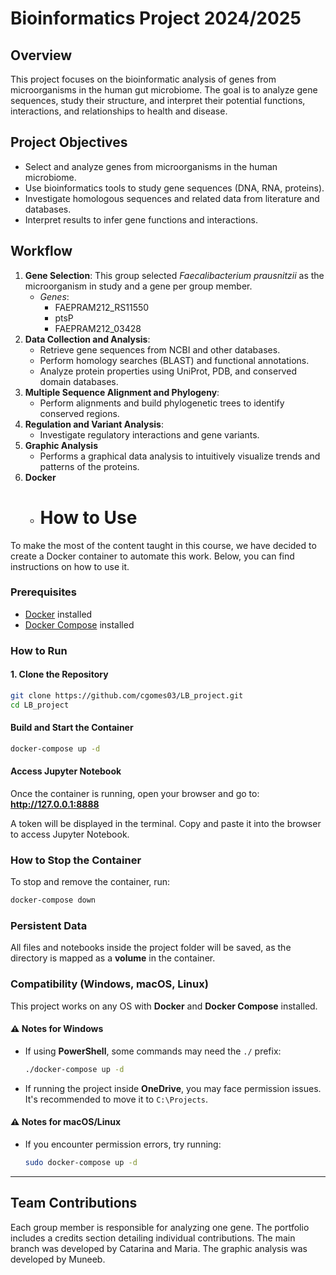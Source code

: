 # Bioinformatics Project 2024/2025

## Overview

This project focuses on the bioinformatic analysis of genes from microorganisms in the human gut microbiome. The goal is to analyze gene sequences, study their structure, and interpret their potential functions, interactions, and relationships to health and disease.

## Project Objectives

- Select and analyze genes from microorganisms in the human microbiome.
- Use bioinformatics tools to study gene sequences (DNA, RNA, proteins).
- Investigate homologous sequences and related data from literature and databases.
- Interpret results to infer gene functions and interactions.

## Workflow

1. **Gene Selection**: This group selected *Faecalibacterium prausnitzii* as the microorganism in study and a gene per group member.
   - *Genes*:
     - FAEPRAM212_RS11550
     - ptsP
     - FAEPRAM212_03428
2. **Data Collection and Analysis**:
   - Retrieve gene sequences from NCBI and other databases.
   - Perform homology searches (BLAST) and functional annotations.
   - Analyze protein properties using UniProt, PDB, and conserved domain databases.
3. **Multiple Sequence Alignment and Phylogeny**:
   - Perform alignments and build phylogenetic trees to identify conserved regions.
4. **Regulation and Variant Analysis**:
   - Investigate regulatory interactions and gene variants.
5. **Graphic Analysis**
   -  Performs a graphical data analysis to intuitively visualize trends and patterns of the proteins.
6. **Docker**
   - # How to Use
To make the most of the content taught in this course, we have decided to create a Docker container to automate this work. Below, you can find instructions on how to use it.

### Prerequisites  

- [Docker](https://www.docker.com/get-started) installed  
- [Docker Compose](https://docs.docker.com/compose/install/) installed  

### How to Run  

#### 1. Clone the Repository  
```sh
git clone https://github.com/cgomes03/LB_project.git   
cd LB_project
```

####  Build and Start the Container  
```sh
docker-compose up -d
```

####  Access Jupyter Notebook  
Once the container is running, open your browser and go to:  
**http://127.0.0.1:8888**  

A token will be displayed in the terminal. Copy and paste it into the browser to access Jupyter Notebook.

### How to Stop the Container  
To stop and remove the container, run:  
```sh
docker-compose down
```

### Persistent Data  
All files and notebooks inside the project folder will be saved, as the directory is mapped as a **volume** in the container.

### Compatibility (Windows, macOS, Linux)  
This project works on any OS with **Docker** and **Docker Compose** installed.

#### ⚠️ Notes for Windows  
- If using **PowerShell**, some commands may need the `./` prefix:
  ```sh
  ./docker-compose up -d
  ```
- If running the project inside **OneDrive**, you may face permission issues. It's recommended to move it to `C:\Projects`.

#### ⚠️ Notes for macOS/Linux  
- If you encounter permission errors, try running:
  ```sh
  sudo docker-compose up -d
  ```

---

## Team Contributions

Each group member is responsible for analyzing one gene. The portfolio includes a credits section detailing individual contributions. The main branch was developed by Catarina and Maria. The graphic analysis was developed by Muneeb. 
